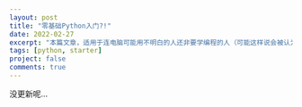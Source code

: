 ```yaml
---
layout: post
title: "零基础Python入门?!"
date: 2022-02-27
excerpt: "本篇文章，适用于连电脑可能用不明白的人还非要学编程的人（可能这样说会被认为是不礼貌的）"
tags: [python, starter]
project: false
comments: true
---
```


没更新呢...
